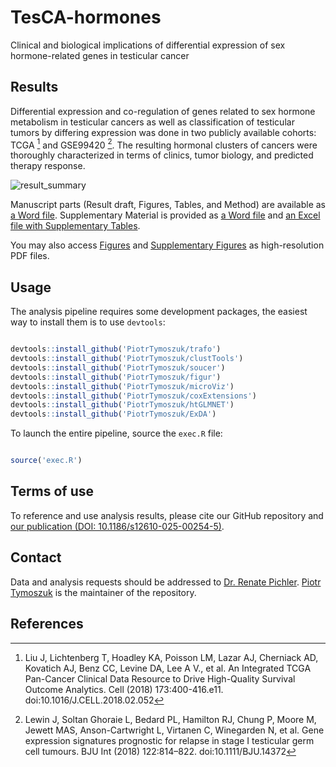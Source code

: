 # TesCA-hormones
Clinical and biological implications of differential expression of sex hormone-related genes in testicular cancer

## Results

Differential expression and co-regulation of genes related to sex hormone metabolism in testicular cancers as well as classification of testicular tumors by differing expression was done in two publicly available cohorts: TCGA [^1] and GSE99420 [^2]. 
The resulting hormonal clusters of cancers were thoroughly characterized in terms of clinics, tumor biology, and predicted therapy response.

![result_summary](https://github.com/PiotrTymoszuk/TesCA-hormones/assets/80723424/55cedc63-5b12-4576-a563-3068fc1bf314)


Manuscript parts (Result draft, Figures, Tables, and Method) are available as [a Word file](https://github.com/PiotrTymoszuk/TesCA-hormones/blob/main/paper/figures_tables_methods.docx).
Supplementary Material is provided as [a Word file](https://github.com/PiotrTymoszuk/TesCA-hormones/blob/main/paper/supplementary_material.docx) and [an Excel file with Supplementary Tables](https://github.com/PiotrTymoszuk/TesCA-hormones/blob/main/paper/supplementary_tables.xlsx).

You may also access [Figures](https://github.com/PiotrTymoszuk/TesCA-hormones/tree/main/paper/figures) and [Supplementary Figures](https://github.com/PiotrTymoszuk/TesCA-hormones/tree/main/paper/supplementary%20figures) as high-resolution PDF files.

## Usage

The analysis pipeline requires some development packages, the easiest way to install them is to use `devtools`:

```r

devtools::install_github('PiotrTymoszuk/trafo')
devtools::install_github('PiotrTymoszuk/clustTools')
devtools::install_github('PiotrTymoszuk/soucer')
devtools::install_github('PiotrTymoszuk/figur')
devtools::install_github('PiotrTymoszuk/microViz')
devtools::install_github('PiotrTymoszuk/coxExtensions')
devtools::install_github('PiotrTymoszuk/htGLMNET')
devtools::install_github('PiotrTymoszuk/ExDA')

```
To launch the entire pipeline, source the `exec.R` file:

```r

source('exec.R')

```

## Terms of use

To reference and use analysis results, please cite our GitHub repository and [our publication (DOI: 10.1186/s12610-025-00254-5)](https://pubmed.ncbi.nlm.nih.gov/40011822/). 

## Contact

Data and analysis requests should be addressed to [Dr. Renate Pichler](mailto:renate.pichler@i-med.ac.at). [Piotr Tymoszuk](mailto:piotr.s.tymoszuk@gmail.com) is the maintainer of the repository.

## References

[^1]: Liu J, Lichtenberg T, Hoadley KA, Poisson LM, Lazar AJ, Cherniack AD, Kovatich AJ, Benz CC, Levine DA, Lee A V., et al. An Integrated TCGA Pan-Cancer Clinical Data Resource to Drive High-Quality Survival Outcome Analytics. Cell (2018) 173:400-416.e11. doi:10.1016/J.CELL.2018.02.052

[^2]: Lewin J, Soltan Ghoraie L, Bedard PL, Hamilton RJ, Chung P, Moore M, Jewett MAS, Anson-Cartwright L, Virtanen C, Winegarden N, et al. Gene expression signatures prognostic for relapse in stage I testicular germ cell tumours. BJU Int (2018) 122:814–822. doi:10.1111/BJU.14372
